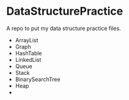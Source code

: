 # DataStructurePractice
A repo to put my data structure practice files.
* ArrayList
* Graph
* HashTable
* LinkedList
* Queue
* Stack
* BinarySearchTree
* Heap
* 
